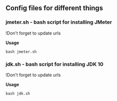 ## Config files for different things

### jmeter.sh - bash script for installing JMeter

!Don't forget to update urls 

**Usage**

```
bash jmeter.sh
```

### jdk.sh - bash script for installing JDK 10

!Don't forget to update urls

**Usage**

```
bash jdk.sh
```
